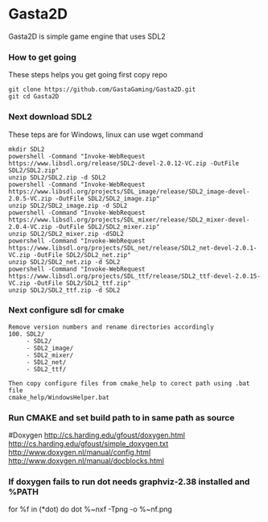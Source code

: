 # Gasta2D
Gasta2D is simple game engine that uses SDL2
### How to get going
These steps helps you get going first copy repo
```
git clone https://github.com/GastaGaming/Gasta2D.git
git cd Gasta2D
```
### Next download SDL2
These teps are for Windows, linux can use wget command
```
mkdir SDL2
powershell -Command "Invoke-WebRequest https://www.libsdl.org/release/SDL2-devel-2.0.12-VC.zip -OutFile SDL2/SDL2.zip"
unzip SDL2/SDL2.zip -d SDL2
powershell -Command "Invoke-WebRequest https://www.libsdl.org/projects/SDL_image/release/SDL2_image-devel-2.0.5-VC.zip -OutFile SDL2/SDL2_image.zip"
unzip SDL2/SDL2_image.zip -d SDL2
powershell -Command "Invoke-WebRequest https://www.libsdl.org/projects/SDL_mixer/release/SDL2_mixer-devel-2.0.4-VC.zip -OutFile SDL2/SDL2_mixer.zip"
unzip SDL2/SDL2_mixer.zip -dSDL2
powershell -Command "Invoke-WebRequest https://www.libsdl.org/projects/SDL_net/release/SDL2_net-devel-2.0.1-VC.zip -OutFile SDL2/SDL2_net.zip"
unzip SDL2/SDL2_net.zip -d SDL2
powershell -Command "Invoke-WebRequest https://www.libsdl.org/projects/SDL_ttf/release/SDL2_ttf-devel-2.0.15-VC.zip -OutFile SDL2/SDL2_ttf.zip"
unzip SDL2/SDL2_ttf.zip -d SDL2
```
### Next configure sdl for cmake
```
Remove version numbers and rename directories accordingly
100. SDL2/
     - SDL2/
	 - SDL2_image/
	 - SDL2_mixer/
	 - SDL2_net/
	 - SDL2_ttf/

Then copy configure files from cmake_help to corect path using .bat file
cmake_help/WindowsHelper.bat
```
### Run CMAKE and set build path to in same path as source
#Doxygen
http://cs.harding.edu/gfoust/doxygen.html
http://cs.harding.edu/gfoust/simple_doxygen.txt
http://www.doxygen.nl/manual/config.html
http://www.doxygen.nl/manual/docblocks.html
### If doxygen fails to run dot needs graphviz-2.38 installed and %PATH
for %f in (*dot) do dot %~nxf -Tpng -o %~nf.png
